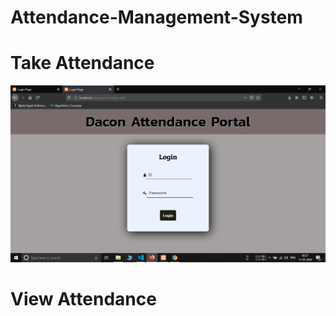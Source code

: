 # Attendance-Management-System
# Take Attendance
![Image of Yaktocat](https://github.com/Gagan-Chaudhary/Attendance-Management-System/blob/master/Screenshots/Screenshot%201.png)

# View Attendance
